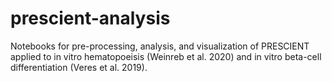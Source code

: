 # prescient-analysis
Notebooks for pre-processing, analysis, and visualization of PRESCIENT applied to in vitro hematopoeisis (Weinreb et al. 2020) and in vitro beta-cell differentiation (Veres et al. 2019).

